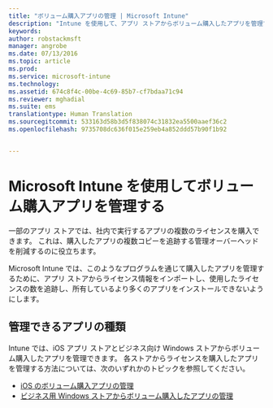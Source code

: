 ```yaml
---
title: "ボリューム購入アプリの管理 | Microsoft Intune"
description: "Intune を使用して、アプリ ストアからボリューム購入したアプリを管理する方法について説明します。"
keywords: 
author: robstackmsft
manager: angrobe
ms.date: 07/13/2016
ms.topic: article
ms.prod: 
ms.service: microsoft-intune
ms.technology: 
ms.assetid: 674c8f4c-00be-4c69-85b7-cf7bdaa71c94
ms.reviewer: mghadial
ms.suite: ems
translationtype: Human Translation
ms.sourcegitcommit: 533163d58b3d5f838074c31832ea5500aaef36c2
ms.openlocfilehash: 9735708dc636f015e259eb4a852ddd57b90f1b92


---
```


# Microsoft Intune を使用してボリューム購入アプリを管理する

一部のアプリ ストアでは、社内で実行するアプリの複数のライセンスを購入できます。 これは、購入したアプリの複数コピーを追跡する管理オーバーヘッドを削減するのに役立ちます。

Microsoft Intune では、このようなプログラムを通じて購入したアプリを管理するために、アプリ ストアからライセンス情報をインポートし、使用したライセンスの数を追跡し、所有しているより多くのアプリをインストールできないようにします。

## 管理できるアプリの種類

Intune では、iOS アプリ ストアとビジネス向け Windows ストアからボリューム購入したアプリを管理できます。
各ストアからライセンスを購入したアプリを管理する方法については、次のいずれかのトピックを参照してください。

- [iOS のボリューム購入アプリの管理](manage-ios-apps-you-purchased-through-a-volume-purchase-program-with-microsoft-intune.md)
- [ビジネス用 Windows ストアからボリューム購入したアプリの管理](manage-apps-you-purchased-from-the-windows-store-for-business-with-microsoft-intune.md)



<!--HONumber=Aug16_HO1-->


